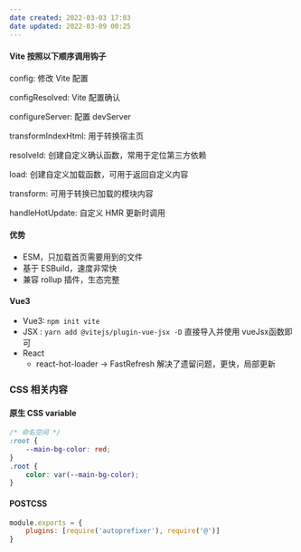 ```yaml
---
date created: 2022-03-03 17:03
date updated: 2022-03-09 00:25
---
```


#### Vite 按照以下顺序调用钩子

config: 修改 Vite 配置

configResolved: Vite 配置确认

configureServer: 配置 devServer

transformIndexHtml: 用于转换宿主页

resolveId: 创建自定义确认函数，常用于定位第三方依赖

load: 创建自定义加载函数，可用于返回自定义内容

transform: 可用于转换已加载的模块内容

handleHotUpdate: 自定义 HMR 更新时调用

#### 优势

- ESM，只加载首页需要用到的文件
- 基于 ESBuild，速度非常快
- 兼容 rollup 插件，生态完整

#### Vue3

- Vue3: `npm init vite`
- JSX : `yarn add @vitejs/plugin-vue-jsx -D` 直接导入并使用 vueJsx函数即可
- React
	- react-hot-loader -> FastRefresh 解决了遗留问题，更快，局部更新


### CSS 相关内容
#### 原生 CSS variable
```css
/* 命名空间 */
:root {
	--main-bg-color: red;
}
.root {
	color: var(--main-bg-color);
}
```

#### POSTCSS
```js
module.exports = {
	plugins: [require('autoprefixer'), require('@')]
}
```